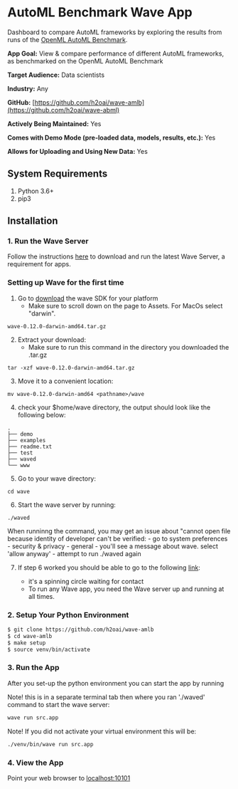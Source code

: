 # AutoML Benchmark Wave App

Dashboard to compare AutoML frameworks by exploring the results from runs of the [OpenML AutoML Benchmark](https://github.com/openml/automlbenchmark).

**App Goal:** View & compare performance of different AutoML frameworks, as benchmarked on the OpenML AutoML Benchmark

**Target Audience:** Data scientists

**Industry:** Any

**GitHub:** [https://github.com/h2oai/wave-amlb](https://github.com/h2oai/wave-abml)

**Actively Being Maintained:** Yes

**Comes with Demo Mode (pre-loaded data, models, results, etc.):** Yes

**Allows for Uploading and Using New Data:** Yes

## System Requirements 
1. Python 3.6+
2. pip3

## Installation 

### 1. Run the Wave Server
Follow the instructions [here](https://h2oai.github.io/wave/docs/installation) to download and run the latest Wave Server, a requirement for apps. 

### Setting up Wave for the first time

1. Go to [download](https://github.com/h2oai/wave/releases/tag/v0.12.0) the wave SDK for your platform
    - Make sure to scroll down on the page to Assets. For MacOs select "darwin".
```
wave-0.12.0-darwin-amd64.tar.gz
```

2. Extract your download:
    - Make sure to run this command in the directory you downloaded the <file>.tar.gz
```
tar -xzf wave-0.12.0-darwin-amd64.tar.gz
```
    
3. Move it to a convenient location:
```
mv wave-0.12.0-darwin-amd64 <pathname>/wave
```

4. check your $home/wave directory, the output should look like the following below:

```
.
├── demo
├── examples
├── readme.txt
├── test
├── waved
└── www
```
    
5. Go to your wave directory: 
    
```
cd wave
```
    
6. Start the wave server by running:

```
./waved
```
When runninng the command, you may get an issue about "cannot open file because identity of developer can't be verified:
        - go to system preferences
        - security & privacy
        - general 
        - you'll see a message about wave. select 'allow anyway'
        - attempt to run ./waved again

7. If step 6 worked you should be able to go to the following [link](http://localhost:10101/):
    
    - it's a spinning circle waiting for contact 
    - To run any Wave app, you need the Wave server up and running at all times.



### 2. Setup Your Python Environment

```bash
$ git clone https://github.com/h2oai/wave-amlb
$ cd wave-amlb
$ make setup
$ source venv/bin/activate
```

### 3. Run the App
After you set-up the python environment you can start the app by running

Note! this is in a separate terminal tab then where you ran './waved' command to start the wave server:
    
```bash
wave run src.app
```

Note! If you did not activate your virtual environment this will be:
    
```bash
./venv/bin/wave run src.app
```

### 4. View the App
    
Point your web browser to [localhost:10101](http://localhost:10101)
